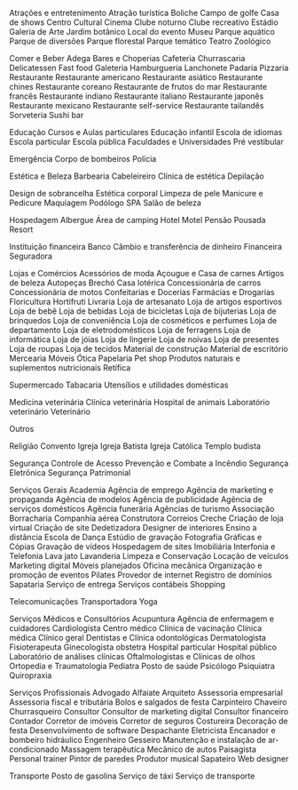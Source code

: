 Atrações e entretenimento
      Atração turística
      Boliche
      Campo de golfe
      Casa de shows
      Centro Cultural
      Cinema
      Clube noturno
      Clube recreativo
      Estádio
      Galeria de Arte
      Jardim botânico
      Local do evento
      Museu
      Parque aquático
      Parque de diversões
      Parque florestal
      Parque temático
      Teatro
      Zoológico

Comer e Beber
      Adega
      Bares e Choperias
      Cafeteria
      Churrascaria
      Delicatessen
      Fast food
      Galeteria
      Hamburgueria
      Lanchonete
      Padaria
      Pizzaria
      Restaurante
      Restaurante americano
      Restaurante asiático
      Restaurante chines
      Restaurante coreano
      Restaurante de frutos do mar
      Restaurante francês
      Restaurante indiano
      Restaurante italiano
      Restaurante japonês
      Restaurante mexicano
      Restaurante self-service
      Restaurante tailandês
      Sorveteria
      Sushi bar

Educação
      Cursos e Aulas particulares
      Educação infantil
      Escola de idiomas
      Escola particular
      Escola pública
      Faculdades e Universidades
      Pré vestibular

Emergência
      Corpo de bombeiros
      Polícia

Estética e Beleza
      Barbearia
      Cabeleireiro
      Clínica de estética
      Depilação

Design de sobrancelha
      Estética corporal
      Limpeza de pele
      Manicure e Pedicure
      Maquiagem
      Podólogo
      SPA
      Salão de beleza

Hospedagem
      Albergue
      Área de camping
      Hotel
      Motel
      Pensão
      Pousada
      Resort

Instituição financeira
      Banco
      Câmbio e transferência de dinheiro
      Financeira
      Seguradora

Lojas e Comércios
      Acessórios de moda
      Açougue e Casa de carnes
      Artigos de beleza
      Autopeças
      Brechó
      Casa lotérica
      Concessionária de carros
      Concessionária de motos
      Confeitarias e Docerias
      Farmácias e Drogarias
      Floricultura
      Hortifruti
      Livraria
      Loja de artesanato
      Loja de artigos esportivos
      Loja de bebê
      Loja de bebidas
      Loja de bicicletas
      Loja de bijuterias
      Loja de brinquedos
      Loja de conveniência
      Loja de cosméticos e perfumes
      Loja de departamento
      Loja de eletrodomésticos
      Loja de ferragens
      Loja de informática
      Loja de jóias
      Loja de lingerie
      Loja de noivas
      Loja de presentes
      Loja de roupas
      Loja de tecidos
      Material de construção
      Material de escritório
      Mercearia
      Móveis
      Ótica
      Papelaria
      Pet shop
      Produtos naturais e suplementos nutricionais
      Retífica

Supermercado
      Tabacaria
      Utensílios e utilidades domésticas

Medicina veterinária
      Clínica veterinária
      Hospital de animais
      Laboratório veterinário
      Veterinário

Outros

Religião
      Convento
      Igreja
      Igreja Batista
      Igreja Católica
      Templo budista

Segurança
      Controle de Acesso
      Prevenção e Combate a Incêndio
      Segurança Eletrônica
      Segurança Patrimonial

Serviços Gerais
      Academia
      Agência de emprego
      Agência de marketing e propaganda
      Agência de modelos
      Agência de publicidade
      Agência de serviços domésticos
      Agência funerária
      Agências de turismo
      Associação
      Borracharia
      Companhia aérea
      Construtora
      Correios
      Creche
      Criação de loja virtual
      Criação de site
      Dedetizadora
      Designer de interiores
      Ensino a distância
      Escola de Dança
      Estúdio de gravação
      Fotografia
      Gráficas e Cópias
      Gravação de vídeos
      Hospedagem de sites
      Imobiliária
      Interfonia e Telefonia
      Lava jato
      Lavanderia
      Limpeza e Conservação
      Locação de veículos
      Marketing digital
      Móveis planejados
      Oficina mecânica
      Organização e promoção de eventos
      Pilates
      Provedor de internet
      Registro de domínios
      Sapataria
      Serviço de entrega
      Serviços contábeis
      Shopping

Telecomunicações
      Transportadora
      Yoga

Serviços Médicos e Consultórios
      Acupuntura
      Agência de enfermagem e cuidadores
      Cardiologista
      Centro médico
      Clínica de vacinação
      Clínica médica
      Clínico geral
      Dentistas e Clínica odontológicas
      Dermatologista
      Fisioterapeuta
      Ginecologista obstetra
      Hospital particular
      Hospital público
      Laboratório de análises clínicas
      Oftalmologistas e Clínicas de olhos
      Ortopedia e Traumatologia
      Pediatra
      Posto de saúde
      Psicólogo
      Psiquiatra
      Quiropraxia

Serviços Profissionais
      Advogado
      Alfaiate
      Arquiteto
      Assessoria empresarial
      Assessoria fiscal e tributária
      Bolos e salgados de festa
      Carpinteiro
      Chaveiro
      Churrasqueiro
      Consultor
      Consultor de marketing digital
      Consultor financeiro
      Contador
      Corretor de imóveis
      Corretor de seguros
      Costureira
      Decoração de festa
      Desenvolvimento de software
      Despachante
      Eletricista
      Encanador e bombeiro hidráulico﻿
      Engenheiro
      Gesseiro
      Manutenção e instalação de ar-condicionado
      Massagem terapêutica
      Mecânico de autos
      Paisagista
      Personal trainer
      Pintor de paredes
      Produtor musical
      Sapateiro
      Web designer

Transporte
      Posto de gasolina
      Serviço de táxi
      Serviço de transporte